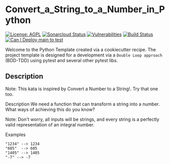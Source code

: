 # Convert_a_String_to_a_Number_in_Python

[![License: AGPL](https://img.shields.io/badge/License-AGPL-blue.svg)](https://github.com/gotreasa/convert_a_string_to_a_number_in_python/blob/main/LICENSE)
[![Sonarcloud Status](https://sonarcloud.io/api/project_badges/measure?project=gotreasa_convert_a_string_to_a_number_in_python&metric=alert_status)](https://sonarcloud.io/dashboard?id=gotreasa_convert_a_string_to_a_number_in_python)
[![Vulnerabilities](https://sonarcloud.io/api/project_badges/measure?project=gotreasa_convert_a_string_to_a_number_in_python&metric=vulnerabilities)](https://sonarcloud.io/summary/new_code?id=gotreasa_convert_a_string_to_a_number_in_python)
[![Build Status](https://github.com/gotreasa/convert_a_string_to_a_number_in_python/actions/workflows/cicd.yml/badge.svg)](https://github.com/gotreasa/convert_a_string_to_a_number_in_python/actions/workflows/cicd.yml)
[![Can I Deploy main to test](https://gotreasa.pactflow.io/pacticipants/convert_a_string_to_a_number_in_python_app/branches/main/latest-version/can-i-deploy/to-environment/test/badge)](https://gotreasa.pactflow.io/hal-browser/browser.html#https://gotreasa.pactflow.io/pacticipants/convert_a_string_to_a_number_in_python_app/branches/main/latest-version/can-i-deploy/to-environment/test/badge)

Welcome to the Python Template created via a cookiecutter recipe. The project template is designed for a development via a `Double Loop approach` (BDD-TDD) using pytest and several other pytest libs.

## Description

Note: This kata is inspired by Convert a Number to a String!. Try that one too.

Description
We need a function that can transform a string into a number. What ways of achieving this do you know?

Note: Don't worry, all inputs will be strings, and every string is a perfectly valid representation of an integral number.

Examples

```
"1234" --> 1234
"605"  --> 605
"1405" --> 1405
"-7" --> -7
```
